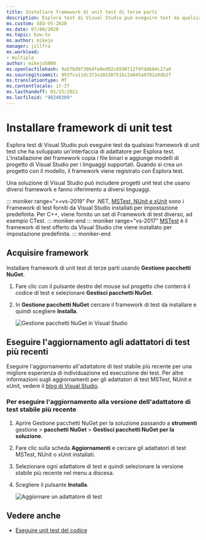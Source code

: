 ```yaml
---
title: Installare framework di unit test di terze parti
description: Esplora test di Visual Studio può eseguire test da qualsiasi framework di unit test che ha sviluppato un'interfaccia di adattatore per Esplora test.
ms.custom: SEO-VS-2020
ms.date: 07/09/2020
ms.topic: how-to
ms.author: mikejo
manager: jillfra
ms.workload:
- multiple
author: mikejo5000
ms.openlocfilehash: 9a5fbd9f396dfe0ed92c0590712f9fddb84c27a0
ms.sourcegitcommit: 993fca11dc373a10150751bc2a045a9701a9db2f
ms.translationtype: MT
ms.contentlocale: it-IT
ms.lasthandoff: 01/15/2021
ms.locfileid: "98240309"
---
```

# <a name="install-unit-test-frameworks"></a>Installare framework di unit test

Esplora test di Visual Studio può eseguire test da qualsiasi framework di unit test che ha sviluppato un'interfaccia di adattatore per Esplora test. L'installazione del framework copia i file binari e aggiunge modelli di progetto di Visual Studio per i linguaggi supportati. Quando si crea un progetto con il modello, il framework viene registrato con Esplora test.

Una soluzione di Visual Studio può includere progetti unit test che usano diversi framework e fanno riferimento a diversi linguaggi.

::: moniker range=">=vs-2019"
Per .NET, [MSTest, NUnit e xUnit](getting-started-with-unit-testing.md) sono i Framework di test forniti da Visual Studio installati per impostazione predefinita. Per C++, viene fornito un set di Framework di test diverso, ad esempio CTest.
::: moniker-end
::: moniker range="vs-2017"
[MSTest](getting-started-with-unit-testing.md) è il framework di test offerto da Visual Studio che viene installato per impostazione predefinita.
::: moniker-end

## <a name="acquire-frameworks"></a>Acquisire framework

Installare framework di unit test di terze parti usando **Gestione pacchetti NuGet**.

1. Fare clic con il pulsante destro del mouse sul progetto che conterrà il codice di test e selezionare **Gestisci pacchetti NuGet**.

2. In **Gestione pacchetti NuGet** cercare il framework di test da installare e quindi scegliere **Installa**.

   ![Gestione pacchetti NuGet in Visual Studio](media/vs-2019/nuget-package-manager.png)

## <a name="update-to-the-latest-test-adapters"></a>Eseguire l'aggiornamento agli adattatori di test più recenti

Eseguire l'aggiornamento all'adattatore di test stabile più recente per una migliore esperienza di individuazione ed esecuzione dei test. Per altre informazioni sugli aggiornamenti per gli adattatori di test MSTest, NUnit e xUnit, vedere il [blog di Visual Studio](https://devblogs.microsoft.com/visualstudio/test-experience-improvements/).

### <a name="to-update-to-the-latest-stable-test-adapter-version"></a>Per eseguire l'aggiornamento alla versione dell'adattatore di test stabile più recente

1. Aprire Gestione pacchetti NuGet per la soluzione passando a **strumenti** gestione  >  **pacchetti NuGet**  >  **Gestisci pacchetti NuGet per la soluzione**.

2. Fare clic sulla scheda **Aggiornamenti** e cercare gli adattatori di test MSTest, NUnit o xUnit installati.

3. Selezionare ogni adattatore di test e quindi selezionare la versione stabile più recente nel menu a discesa.

4. Scegliere il pulsante **Installa**.

   ![Aggiornare un adattatore di test](media/install-adapter-upgrade.png)

## <a name="see-also"></a>Vedere anche

- [Eseguire unit test del codice](../test/unit-test-your-code.md)
